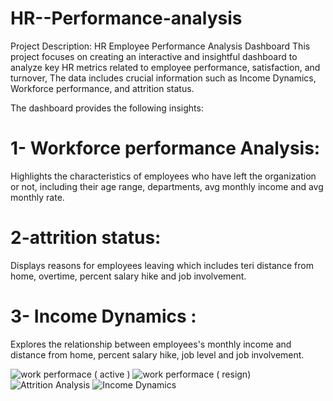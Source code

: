# HR--Performance-analysis
Project Description: HR Employee Performance Analysis Dashboard  This project focuses on creating an interactive and insightful dashboard to analyze key HR metrics related to employee performance, satisfaction, and turnover, The data includes crucial information such as Income Dynamics, Workforce performance, and attrition status.

The dashboard provides the following insights:

# 1- Workforce performance Analysis:
Highlights the characteristics of employees who have left the organization or not, including their age range, departments, avg monthly income and avg monthly rate.


# 2-attrition status:
Displays reasons for employees leaving which includes teri distance from home, overtime, percent salary hike and job involvement.

# 3- Income Dynamics :
Explores the relationship between employees's monthly income and distance from home, percent salary hike, job level and job involvement.

![work performace ( active )](https://github.com/user-attachments/assets/47f45224-180e-4ed2-a69d-5b4c87325c5a)
![work performace ( resign)](https://github.com/user-attachments/assets/bb555cbb-8db4-44d0-b784-1c3a662bf70d)
![Attrition Analysis](https://github.com/user-attachments/assets/2fa09daa-90b9-4e38-ab2d-5ae9b838c286)
![Income Dynamics](https://github.com/user-attachments/assets/0dadaebb-fc6c-4476-b7b0-60e8ec53dcdf)





